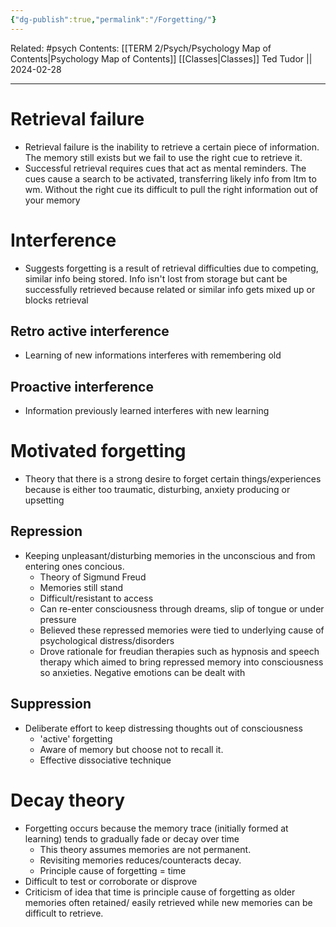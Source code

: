 ```yaml
---
{"dg-publish":true,"permalink":"/Forgetting/"}
---
```


Related: #psych
Contents: [[TERM 2/Psych/Psychology Map of Contents\|Psychology Map of Contents]]
[[Classes\|Classes]]
Ted Tudor || 2024-02-28
***
# Retrieval failure
- Retrieval failure is the inability to retrieve a certain piece of information. The memory still exists but we fail to use the right cue to retrieve it. 
- Successful retrieval requires cues that act as mental reminders. The cues cause a search to be activated, transferring likely info from ltm to wm. Without the right cue its difficult to pull the right information out of your memory 

# Interference 
- Suggests forgetting is a result of retrieval difficulties due to competing, similar info being stored. Info isn't lost from storage but cant be successfully retrieved because related or similar info gets mixed up or blocks retrieval 
## Retro active interference 
- Learning of new informations interferes with remembering old 
## Proactive interference 
- Information previously learned interferes with new learning 

# Motivated forgetting
- Theory that there is a strong desire to forget certain things/experiences because is either too traumatic, disturbing, anxiety producing or upsetting
## Repression
- Keeping unpleasant/disturbing memories in the unconscious and from entering ones concious. 
	- Theory of Sigmund Freud 
	- Memories still stand
	- Difficult/resistant to access
	- Can re-enter consciousness through dreams, slip of tongue or under pressure 
	- Believed these repressed memories were tied to underlying cause of psychological distress/disorders
	- Drove rationale for freudian therapies such as hypnosis and speech therapy which aimed to bring repressed memory into consciousness so anxieties. Negative emotions can be dealt with 

## Suppression
- Deliberate effort to keep distressing thoughts out of consciousness
	- 'active' forgetting 
	- Aware of memory but choose not to recall it.
	- Effective dissociative technique 

# Decay theory 
- Forgetting occurs because the memory trace (initially formed at learning) tends to gradually fade or decay over time 
	- This theory assumes memories are not permanent. 
	- Revisiting memories reduces/counteracts decay.
	- Principle cause of forgetting = time 
- Difficult to test or corroborate or disprove 
- Criticism of idea that time is principle cause of forgetting as older memories often retained/ easily retrieved while new memories can be difficult to retrieve. 